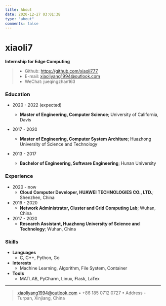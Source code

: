 ```yaml
---
title: About
date: 2020-12-27 03:01:38
type: "about"
comments: false
---
```


# xiaoli7

**Internship for Edge Computing**

> * Github: https://github.com/xiaoli777
> * E-mail: xiaoliyang1994@outlook.com
> * WeChat: jueqingzhan163

### Education

* 2020 - 2022 (expected)
  * **Master of Engineering, Computer Science**; University of California, Davis


* 2017 - 2020
  
  * **Master of Engineering, Computer System Architure**; Huazhong University of Science and Technology


* 2013 - 2017
  * **Bachelor of Engineering, Software Engineering**; Hunan University

### Experience

* 2020 - now
  * **Cloud Computer Developer, HUAWEI TECHNOLOGIES CO., LTD.**; Shenzhen, China
* 2019 - 2020
  * **Network Administrator, Cluster and Grid Computing Lab**;  Wuhan, China
* 2017 - 2020
  * **Research Assistant, Huazhong University of Science and Technology**; Wuhan, China

### Skills

* **Languages**
  * C, C++, Python, Go
* **Interests**	
  * Machine Learning, Algorithm, File System, Container
* **Tools**	
  * MATLAB, PyCharm, Linux, Flask, LaTex

----

> <xiaoliyang1994@outlook.com> • +86 185 0712 0727 • 
> Address - Turpan, Xinjiang, China
